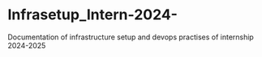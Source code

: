 # Infrasetup_Intern-2024-
Documentation of infrastructure setup and devops practises of internship 2024-2025
